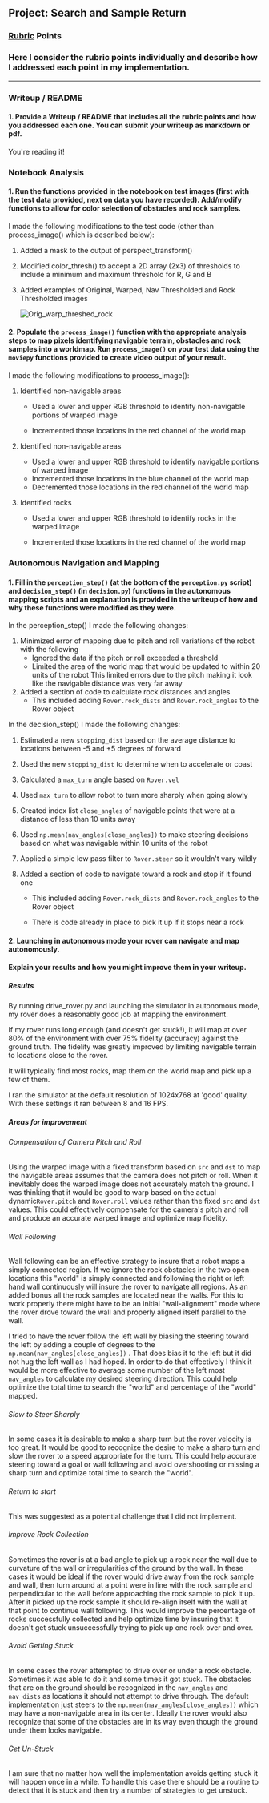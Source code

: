 ## Project: Search and Sample Return

### [Rubric](https://review.udacity.com/#!/rubrics/916/view) Points
### Here I consider the rubric points individually and describe how I addressed each point in my implementation.  

---
### Writeup / README

#### 1. Provide a Writeup / README that includes all the rubric points and how you addressed each one.  You can submit your writeup as markdown or pdf.  

You're reading it!

### Notebook Analysis
#### 1. Run the functions provided in the notebook on test images (first with the test data provided, next on data you have recorded). Add/modify functions to allow for color selection of obstacles and rock samples.
I made the following modifications to the test code (other than process_image() which is described below):
1. Added a mask to the output of perspect_transform()

2. Modified color_thresh() to accept a 2D array (2x3) of thresholds to include a minimum and maximum threshold for R, G and B

3. Added examples of Original, Warped, Nav Thresholded and Rock Thresholded images

   ![Orig_warp_threshed_rock](./Orig_warp_threshed_rock.JPG)


#### 2. Populate the `process_image()` function with the appropriate analysis steps to map pixels identifying navigable terrain, obstacles and rock samples into a worldmap.  Run `process_image()` on your test data using the `moviepy` functions provided to create video output of your result.

I made the following modifications to process_image():

1. Identified non-navigable areas

   - Used a lower and upper RGB threshold to identify non-navigable portions of warped image


   - Incremented those locations in the red channel of the world map

2. Identified non-navigable areas

   - Used a lower and upper RGB threshold to identify navigable portions of warped image
   - Incremented those locations in the blue channel of the world map
   - Decremented those locations in the red channel of the world map

3. Identified rocks

   - Used a lower and upper RGB threshold to identify rocks in the warped image


   - Incremented those locations in the red channel of the world map

### Autonomous Navigation and Mapping

#### 1. Fill in the `perception_step()` (at the bottom of the `perception.py` script) and `decision_step()` (in `decision.py`) functions in the autonomous mapping scripts and an explanation is provided in the writeup of how and why these functions were modified as they were.
In the perception_step() I made the following changes:

1. Minimized error of mapping due to pitch and roll variations of the robot with the following
   - Ignored the data if the pitch or roll exceeded a threshold
   - Limited the area of the world map that would be updated to within 20 units of the robot
     This limited errors due to the pitch making it look like the navigable distance was very far away 
2. Added a section of code to calculate rock distances and angles
   - This included adding `Rover.rock_dists` and `Rover.rock_angles` to the Rover object

In the decision_step() I made the following changes:

1. Estimated a new `stopping_dist` based on the average distance to locations between -5 and +5 degrees of forward

2. Used the new `stopping_dist` to determine when to accelerate or coast

3. Calculated a `max_turn` angle based on `Rover.vel`

4. Used `max_turn` to allow robot to turn more sharply when going slowly

5. Created index list `close_angles` of navigable points that were at a distance of less than 10 units away

6. Used `np.mean(nav_angles[close_angles])` to make steering decisions based on what was navigable within 10 units of the robot

7. Applied a simple low pass filter to `Rover.steer` so it wouldn't vary wildly

8. Added a section of code to navigate toward a rock and stop if it found one

   - This included adding `Rover.rock_dists` and `Rover.rock_angles` to the Rover object


   - There is code already in place to pick it up if it stops near a rock

#### 2. Launching in autonomous mode your rover can navigate and map autonomously.    

#### Explain your results and how you might improve them in your writeup.  

##### Results

By running drive_rover.py and launching the simulator in autonomous mode, my rover does a reasonably good job at mapping the environment.

If my rover runs long enough (and doesn't get stuck!), it will map at over 80% of the environment with over 75% fidelity (accuracy) against the ground truth. The fidelity was greatly improved by limiting navigable terrain to locations close to the rover.

It will typically find most rocks, map them on the world map and pick up a few of them.

I ran the simulator at the default resolution of 1024x768 at 'good' quality. With these settings it ran between 8 and 16 FPS.

##### Areas for improvement

###### Compensation of Camera Pitch and Roll

Using the warped image with a fixed transform based on `src` and `dst` to map the navigable areas assumes that the camera does not pitch or roll. When it inevitably does the warped image does not accurately match the ground. I was thinking that it would be good to warp based on the actual dynamic`Rover.pitch` and `Rover.roll` values rather than the fixed `src` and `dst` values. This could effectively compensate for the camera's pitch and roll and produce an accurate warped image and optimize  map fidelity.

###### Wall Following

Wall following can be an effective strategy to insure that a robot maps a simply connected region. If we ignore the rock obstacles in the two open locations this "world" is simply connected and following the right or left hand wall continuously will insure the rover to navigate all regions. As an added bonus all the rock samples are located near the walls. For this to work properly there might have to be an initial "wall-alignment" mode where the rover drove toward the wall and properly aligned itself parallel to the wall.

I tried to have the rover follow the left wall by biasing the steering toward the left by adding a couple of degrees to the `np.mean(nav_angles[close_angles])` . That does bias it to the left but it did not hug the left wall as I had hoped. In order to do that effectively I think it would be more effective to average some number of the left most `nav_angles` to calculate my desired steering direction. This could help optimize the total time to search the "world" and percentage of the "world" mapped.

###### Slow to Steer Sharply 

In some cases it is desirable to make a sharp turn but the rover velocity is too great. It would be good to recognize the desire to make a sharp turn and slow the rover to a speed appropriate for the turn. This could help accurate steering toward a goal or wall following and avoid overshooting or missing a sharp turn and optimize total time to search the "world".

###### Return to start

This was suggested as a potential challenge that I did not implement.

###### Improve Rock Collection

Sometimes the rover is at a bad angle to pick up a rock near the wall due to curvature of the wall or irregularities of the ground by the wall. In these cases it would be ideal if the rover would drive away from the rock sample and wall, then turn around at a point were in line with the rock sample and perpendicular to the wall before approaching the rock sample to pick it up. After it picked up the rock sample it should re-align itself with the wall at that point to continue wall following. This would improve the percentage of rocks successfully collected and help optimize time by insuring that it doesn't get stuck unsuccessfully trying to pick up one rock over and over.

###### Avoid Getting Stuck

In some cases the rover attempted to drive over or under a rock obstacle. Sometimes it was able to do it and some times it got stuck. The obstacles that are on the ground should be recognized in the `nav_angles` and `nav_dists` as locations it should not attempt to drive through. The default implementation just steers to the `np.mean(nav_angles[close_angles])`  which may have a non-navigable area in its center. Ideally the rover would also recognize that some of the obstacles are in its way even though the ground under them looks navigable.

###### Get Un-Stuck

I am sure that no matter how well the implementation avoids getting stuck it will happen once in a while. To handle this case there should be a routine to detect that it is stuck and then try a number of strategies to get unstuck.
